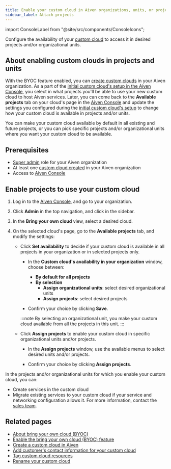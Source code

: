 ```yaml
---
title: Enable your custom cloud in Aiven organizations, units, or projects
sidebar_label: Attach projects
---
```


import ConsoleLabel from "@site/src/components/ConsoleIcons";

Configure the availability of your [custom cloud](/docs/platform/concepts/byoc) to access
it in desired projects and/or organizational units.

## About enabling custom clouds in projects and units

With the BYOC feature enabled, you can
[create custom clouds](/docs/platform/howto/byoc/create-custom-cloud) in your Aiven
organization. As a part of the
[initial custom cloud's setup in the Aiven Console](/docs/platform/howto/byoc/create-custom-cloud),
you select in what projects you'll be able to use your new custom cloud to host Aiven
services. Later, you can come back to the **Available projects** tab on your
cloud's page in the [Aiven Console](https://console.aiven.io/) and update
the settings you configured during the
[initial custom cloud's setup](/docs/platform/howto/byoc/create-custom-cloud) to change
how your custom cloud is available in projects and/or units.

You can make your custom cloud available by default in all existing and future projects,
or you can pick specific projects and/or organizational units where you want your custom
cloud to be available.

## Prerequisites

-   [Super admin](/docs/platform/howto/make-super-admin) role for your Aiven organization
-   At least one
    [custom cloud created](/docs/platform/howto/byoc/create-custom-cloud) in your Aiven
    organization
-   Access to [Aiven Console](https://console.aiven.io/)

## Enable projects to use your custom cloud

1.  Log in to the [Aiven Console](https://console.aiven.io/), and go to your organization.
1.  Click **Admin** in the top navigation, and click <ConsoleLabel name="bringyourowncloud"/>
    in the sidebar.
1.  In the **Bring your own cloud** view, select a desired cloud.
1.  On the selected cloud's page, go to the **Available projects** tab, and modify the
    settings:

    -   Click **Set availability** to decide if your custom cloud is
        available in all projects in your organization or in
        selected projects only.

        - In the **Custom cloud's availability in your organization** window, choose between:
          - **By default for all projects**
          - **By selection**
            - **Assign organizational units**: select desired organizational units
            - **Assign projects**: select desired projects

        - Confirm your choice by clicking **Save**.

        :::note
        By selecting an organizational unit, you make your custom cloud
        available from all the projects in this unit.
        :::

    -   Click **Assign projects** to enable your custom cloud in
        specific organizational units and/or projects.

        - In the **Assign projects** window, use the available menus to select
        desired units and/or projects.

        - Confirm your choice by clicking **Assign projects**.

In the projects and/or organizational units for which you enable your
custom cloud, you can:

- Create services in the custom cloud
- Migrate existing services to your custom cloud if your service and networking
  configuration allows it. For more information, contact the
  [sales team](mailto:sales@aiven.io).

## Related pages

-   [About bring your own cloud (BYOC)](/docs/platform/concepts/byoc)
-   [Enable the bring your own cloud (BYOC) feature](/docs/platform/howto/byoc/enable-byoc)
-   [Create a custom cloud in Aiven](/docs/platform/howto/byoc/create-custom-cloud)
-   [Add customer's contact information for your custom cloud](/docs/platform/howto/byoc/add-customer-info-custom-cloud)
-   [Tag custom cloud resources](/docs/platform/howto/byoc/tag-custom-cloud-resources)
-   [Rename your custom cloud](/docs/platform/howto/byoc/rename-custom-cloud)
